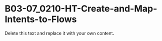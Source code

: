 

# B03-07_0210-HT-Create-and-Map-Intents-to-Flows

Delete this text and replace it with your own content.
